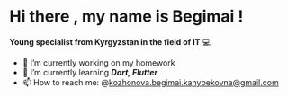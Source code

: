 # Hi there , my name is Begimai  !
 
 **Young specialist from Kyrgyzstan in the field of IT** :computer:



- 🔭 I’m currently working on  my homework
- 🌱 I’m currently learning  ***Dart,  Flutter***
- 📫 How to reach me: @kozhonova.begimai.kanybekovna@gmail.com
